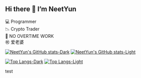 ## Hi there 👋 I’m NeetYun
💻 Programmer  
📉 Crypto Trader  
🚫 NO OVERTIME WORK  
㊗️ 爱老婆  


[![NeetYun's GitHub stats-Dark](https://github-readme-stats-rust-eight-17.vercel.app/api?username=Alexis-Zhang0812&show_icons=true&theme=yunsOneDark&card_width=300px)](https://github.com/Alexis-Zhang0812/github-readme-stats#gh-dark-mode-only)
[![NeetYun's GitHub stats-Light](https://github-readme-stats-rust-eight-17.vercel.app/api?username=Alexis-Zhang0812&show_icons=true&theme=yunsOneLight)](https://github.com/Alexis-Zhang0812/github-readme-stats#gh-light-mode-only)


[![Top Langs-Dark](https://github-readme-stats-rust-eight-17.vercel.app/api/top-langs/?username=Alexis-Zhang0812&theme=yunsOneDark&card_width=300px)](https://github.com/Alexis-Zhang0812/github-readme-stats#gh-dark-mode-only)
[![Top Langs-Light](https://github-readme-stats-rust-eight-17.vercel.app/api/top-langs/?username=Alexis-Zhang0812&theme=yunsOneLight&layout=compact&card_width=300px)](https://github.com/Alexis-Zhang0812/github-readme-stats#gh-light-mode-only)

test

